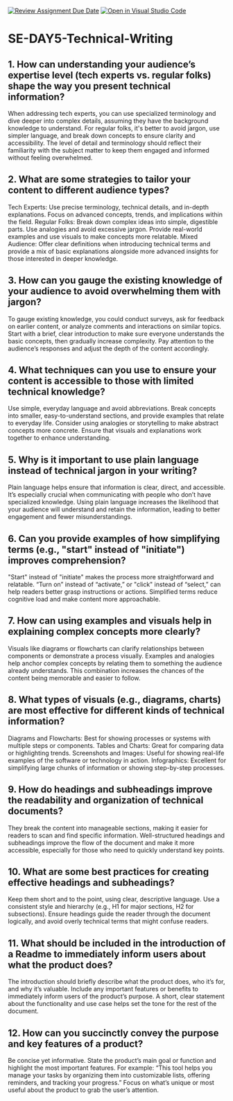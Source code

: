 [![Review Assignment Due Date](https://classroom.github.com/assets/deadline-readme-button-22041afd0340ce965d47ae6ef1cefeee28c7c493a6346c4f15d667ab976d596c.svg)](https://classroom.github.com/a/zsAR-pyY)
[![Open in Visual Studio Code](https://classroom.github.com/assets/open-in-vscode-2e0aaae1b6195c2367325f4f02e2d04e9abb55f0b24a779b69b11b9e10269abc.svg)](https://classroom.github.com/online_ide?assignment_repo_id=18700501&assignment_repo_type=AssignmentRepo)
# SE-DAY5-Technical-Writing
## 1. How can understanding your audience’s expertise level (tech experts vs. regular folks) shape the way you present technical information?
When addressing tech experts, you can use specialized terminology and dive deeper into complex details, assuming they have the background knowledge to understand. For regular folks, it's better to avoid jargon, use simpler language, and break down concepts to ensure clarity and accessibility. The level of detail and terminology should reflect their familiarity with the subject matter to keep them engaged and informed without feeling overwhelmed.
## 2. What are some strategies to tailor your content to different audience types?
Tech Experts: Use precise terminology, technical details, and in-depth explanations. Focus on advanced concepts, trends, and implications within the field.
Regular Folks: Break down complex ideas into simple, digestible parts. Use analogies and avoid excessive jargon. Provide real-world examples and use visuals to make concepts more relatable.
Mixed Audience: Offer clear definitions when introducing technical terms and provide a mix of basic explanations alongside more advanced insights for those interested in deeper knowledge.
## 3. How can you gauge the existing knowledge of your audience to avoid overwhelming them with jargon?
To gauge existing knowledge, you could conduct surveys, ask for feedback on earlier content, or analyze comments and interactions on similar topics. Start with a brief, clear introduction to make sure everyone understands the basic concepts, then gradually increase complexity. Pay attention to the audience’s responses and adjust the depth of the content accordingly.
## 4. What techniques can you use to ensure your content is accessible to those with limited technical knowledge?
Use simple, everyday language and avoid abbreviations. Break concepts into smaller, easy-to-understand sections, and provide examples that relate to everyday life. Consider using analogies or storytelling to make abstract concepts more concrete. Ensure that visuals and explanations work together to enhance understanding.
## 5. Why is it important to use plain language instead of technical jargon in your writing?
Plain language helps ensure that information is clear, direct, and accessible. It’s especially crucial when communicating with people who don’t have specialized knowledge. Using plain language increases the likelihood that your audience will understand and retain the information, leading to better engagement and fewer misunderstandings.
## 6. Can you provide examples of how simplifying terms (e.g., "start" instead of "initiate") improves comprehension?
"Start" instead of "initiate" makes the process more straightforward and relatable. “Turn on” instead of “activate,” or "click" instead of “select,” can help readers better grasp instructions or actions. Simplified terms reduce cognitive load and make content more approachable.
## 7. How can using examples and visuals help in explaining complex concepts more clearly?
Visuals like diagrams or flowcharts can clarify relationships between components or demonstrate a process visually. Examples and analogies help anchor complex concepts by relating them to something the audience already understands. This combination increases the chances of the content being memorable and easier to follow.

## 8. What types of visuals (e.g., diagrams, charts) are most effective for different kinds of technical information?
Diagrams and Flowcharts: Best for showing processes or systems with multiple steps or components.
Tables and Charts: Great for comparing data or highlighting trends.
Screenshots and Images: Useful for showing real-life examples of the software or technology in action.
Infographics: Excellent for simplifying large chunks of information or showing step-by-step processes.
## 9. How do headings and subheadings improve the readability and organization of technical documents?
They break the content into manageable sections, making it easier for readers to scan and find specific information. Well-structured headings and subheadings improve the flow of the document and make it more accessible, especially for those who need to quickly understand key points.
## 10. What are some best practices for creating effective headings and subheadings?
Keep them short and to the point, using clear, descriptive language. Use a consistent style and hierarchy (e.g., H1 for major sections, H2 for subsections). Ensure headings guide the reader through the document logically, and avoid overly technical terms that might confuse readers.
## 11. What should be included in the introduction of a Readme to immediately inform users about what the product does?
The introduction should briefly describe what the product does, who it’s for, and why it’s valuable. Include any important features or benefits to immediately inform users of the product’s purpose. A short, clear statement about the functionality and use case helps set the tone for the rest of the document.
## 12. How can you succinctly convey the purpose and key features of a product?
Be concise yet informative. State the product’s main goal or function and highlight the most important features. For example: “This tool helps you manage your tasks by organizing them into customizable lists, offering reminders, and tracking your progress.” Focus on what’s unique or most useful about the product to grab the user’s attention.

